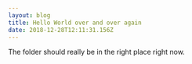 ```yaml
---
layout: blog
title: Hello World over and over again
date: 2018-12-28T12:11:31.156Z
---
```

The folder should really be in the right place right now.
